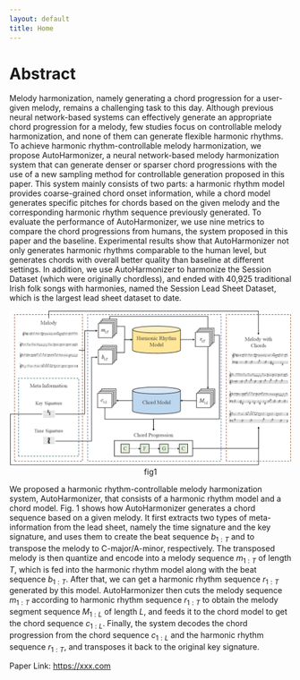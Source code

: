 ```yaml
---
layout: default
title: Home
---
```

# Abstract

Melody harmonization, namely generating a chord progression for a user-given melody, remains a challenging task to this day. Although previous neural network-based systems can effectively generate an appropriate chord progression for a melody, few studies focus on controllable melody harmonization, and none of them can generate flexible harmonic rhythms. To achieve harmonic rhythm-controllable melody harmonization, we propose AutoHarmonizer, a neural network-based melody harmonization system that can generate denser or sparser chord progressions with the use of a new sampling method for controllable generation proposed in this paper. This system mainly consists of two parts: a harmonic rhythm model provides coarse-grained chord onset information, while a chord model generates specific pitches for chords based on the given melody and the corresponding harmonic rhythm sequence previously generated. To evaluate the performance of AutoHarmonizer, we use nine metrics to compare the chord progressions from humans, the system proposed in this paper and the baseline. Experimental results show that AutoHarmonizer not only generates harmonic rhythms comparable to the human level, but generates chords with overall better quality than baseline at different settings. In addition, we use AutoHarmonizer to harmonize the Session Dataset (which were originally chordless), and ended with 40,925 traditional Irish folk songs with harmonies, named the Session Lead Sheet Dataset, which is the largest lead sheet dataset to date.

<center><img src="figs/fig1.png" alt="overall_model"></center>
<center>fig1</center>

We proposed a harmonic rhythm-controllable melody harmonization system, AutoHarmonizer, that consists of a harmonic rhythm model and a chord model. Fig. 1 shows how AutoHarmonizer generates a chord sequence based on a given melody. It first extracts two types of meta-information from the lead sheet, namely the time signature and the key signature, and uses them to create the beat sequence $b_{1:T}$ and to transpose the melody to C-major/A-minor, respectively. The transposed melody is then quantize and encode into a melody sequence $m_{1:T}$ of length $T$, which is fed into the harmonic rhythm model along with the beat sequence $b_{1:T}$. After that, we can get a harmonic rhythm sequence $r_{1:T}$ generated by this model. AutoHarmonizer then cuts the melody sequence $m_{1:T}$ according to harmonic rhythm sequence $r_{1:T}$ to obtain the melody segment sequence $M_{1:L}$ of length $L$, and feeds it to the chord model to get the chord sequence $c_{1:L}$. Finally, the system decodes the chord progression from the chord sequence $c_{1:L}$ and the harmonic rhythm sequence $r_{1:T}$, and transposes it back to the original key signature.

Paper Link: https://xxx.com